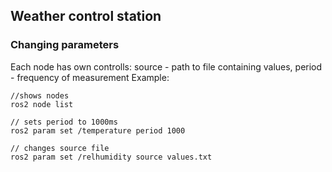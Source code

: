 ## Weather control station


### Changing parameters

Each node has own controlls: source - path to file containing values, period - frequency of measurement
Example: 
```
//shows nodes
ros2 node list

// sets period to 1000ms
ros2 param set /temperature period 1000

// changes source file
ros2 param set /relhumidity source values.txt
```
